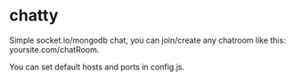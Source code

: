 # chatty
Simple socket.io/mongodb chat, you can join/create any chatroom like this: yoursite.com/chatRoom.

You can set default hosts and ports in config.js.
